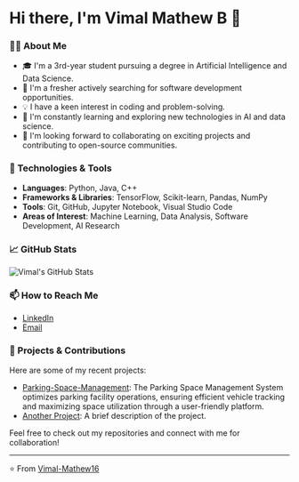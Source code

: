 # Hi there, I'm Vimal Mathew B 👋

### 👨‍💻 About Me

- 🎓 I'm a 3rd-year student pursuing a degree in Artificial Intelligence and Data Science.
- 💼 I'm a fresher actively searching for software development opportunities.
- 💡 I have a keen interest in coding and problem-solving.
- 🌱 I'm constantly learning and exploring new technologies in AI and data science.
- 🤝 I'm looking forward to collaborating on exciting projects and contributing to open-source communities.

### 🔧 Technologies & Tools

- **Languages**: Python, Java, C++
- **Frameworks & Libraries**: TensorFlow, Scikit-learn, Pandas, NumPy
- **Tools**: Git, GitHub, Jupyter Notebook, Visual Studio Code
- **Areas of Interest**: Machine Learning, Data Analysis, Software Development, AI Research

### 📈 GitHub Stats

![Vimal's GitHub Stats](https://github-readme-stats.vercel.app/api?username=Vimal-Mathew16&show_icons=true&theme=radical)

### 📫 How to Reach Me

- [LinkedIn](https://www.linkedin.com/in/vimal-mathew-b-6a2566231)
- [Email](mailto:bvimimathew@gmail.com)

### 🌟 Projects & Contributions

Here are some of my recent projects:

- [Parking-Space-Management](https://github.com/Vimal-Mathew16/Parking-Space-Management): The Parking Space Management System optimizes parking facility operations, ensuring efficient vehicle tracking and maximizing space utilization through a user-friendly platform.
- [Another Project](https://github.com/yourusername/another-project): A brief description of the project.

Feel free to check out my repositories and connect with me for collaboration!

---

⭐️ From [Vimal-Mathew16](https://github.com/Vimal-Mathew16)
